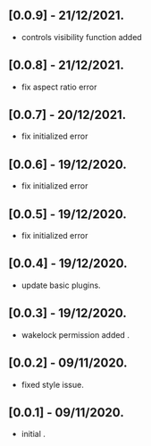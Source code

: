 ## [0.0.9] - 21/12/2021.

* controls visibility function added


## [0.0.8] - 21/12/2021.

* fix aspect ratio error

## [0.0.7] - 20/12/2021.

* fix initialized error

## [0.0.6] - 19/12/2020.

* fix initialized error


## [0.0.5] - 19/12/2020.

* fix initialized error


## [0.0.4] - 19/12/2020.

* update basic plugins.

## [0.0.3] - 19/12/2020.

* wakelock permission added .

## [0.0.2] - 09/11/2020.

* fixed style issue.

## [0.0.1] - 09/11/2020.
* initial .

